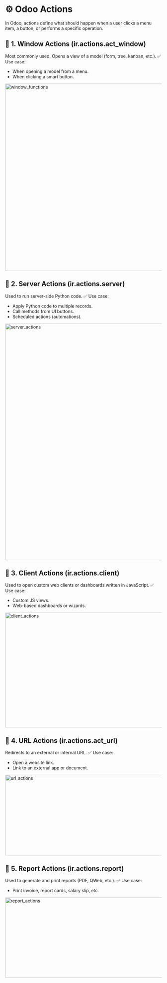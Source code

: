 # ⚙️ Odoo Actions
In Odoo, actions define what should happen when a user clicks a menu item, a button, or performs a specific operation.

## 🔹 1. Window Actions (ir.actions.act_window)
Most commonly used. Opens a view of a model (form, tree, kanban, etc.).
✅ Use case:
- When opening a model from a menu.
- When clicking a smart button.
<img width="800" height="600" alt="window_functions" src="https://github.com/user-attachments/assets/002ee289-2617-47b1-838c-471cce06f6f0" />

## 🔹 2. Server Actions (ir.actions.server)
Used to run server-side Python code.
✅ Use case:
- Apply Python code to multiple records.
- Call methods from UI buttons.
- Scheduled actions (automations).
<img width="1322" height="758" alt="server_actions" src="https://github.com/user-attachments/assets/5871176e-82dd-497f-9490-43c54b6a8e3b" />

## 🔹 3. Client Actions (ir.actions.client)
Used to open custom web clients or dashboards written in JavaScript.
✅ Use case:
- Custom JS views.
- Web-based dashboards or wizards.
<img width="1282" height="368" alt="client_actions" src="https://github.com/user-attachments/assets/07d26391-8778-401f-9569-2a66d5b8aa42" />

## 🔹 4. URL Actions (ir.actions.act_url)
Redirects to an external or internal URL.
✅ Use case:
- Open a website link.
- Link to an external app or document.
<img width="1482" height="258" alt="url_actions" src="https://github.com/user-attachments/assets/92151225-4366-4e27-84aa-f0cc72079d06" />


## 🔹 5. Report Actions (ir.actions.report)
Used to generate and print reports (PDF, QWeb, etc.).
✅ Use case:
- Print invoice, report cards, salary slip, etc.
<img width="1583" height="257" alt="report_actions" src="https://github.com/user-attachments/assets/097c79a8-7823-4694-9664-91a939249aaf" />